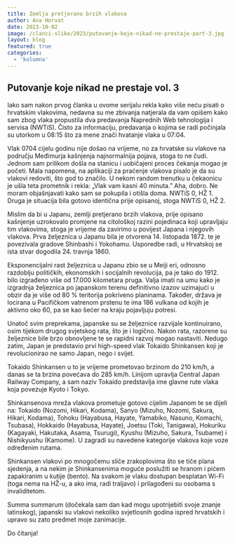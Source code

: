 ```yaml
---
title: Zemlja pretjerano brzih vlakova
author: Ana Horvat
date: 2023-10-02
image: /clanci-slike/2023/putovanje-koje-nikad-ne-prestaje-part-3.jpg
layout: blog
featured: true
categories:
  - 'kolumna'
---
```


## Putovanje koje nikad ne prestaje vol. 3

Iako sam nakon prvog članka u ovome serijalu rekla kako više neću pisati o hrvatskim vlakovima, nedavna su me zbivanja natjerala da vam opišem kako sam zbog vlaka propustila dva predavanja Naprednih Web tehnologija i servisa (NWTiS). Čisto za informaciju, predavanja o kojima se radi počinjala su utorkom u 08:15 što za mene znači hvatanje vlaka u 07:04.

Vlak 0704 cijelu godinu nije došao na vrijeme, no za hrvatske su vlakove na području Međimurja kašnjenja najnormalnija pojava, stoga to ne čudi. Jednom sam prilikom došla na stanicu i uobičajeni proces čekanja mogao je početi. Mala napomena, na aplikaciji za praćenje vlakova pisalo je da su vlakovi redoviti, što god to značilo. U nekom random trenutku u čekaonicu je ušla teta prometnik i rekla: „Vlak vam kasni 40 minuta.” Aha, dobro. Ne moram objašnjavati kako sam se pokupila i otišla doma. NWTiS 0, HŽ 1. Druga je situacija bila gotovo identična prije opisanoj, stoga NWTiS 0, HŽ 2.

Mislim da bi u Japanu, zemlji pretjerano brzih vlakova, prije opisano kašnjenje uzrokovalo promjene na citološkoj razini pojedinaca koji upravljaju tim vlakovima, stoga je vrijeme da zavirimo u povijest Japana i njegovih vlakova. Prva željeznica u Japanu bila je otvorena 14. listopada 1872. te je povezivala gradove Shinbashi i Yokohamu. Usporedbe radi, u Hrvatskoj se ista stvar dogodila 24. travnja 1860.

Eksponencijalni rast željeznica u Japanu zbio se u Meiji eri, odnosno razdoblju političkih, ekonomskih i socijalnih revolucija, pa je tako do 1912. bilo izgrađeno više od 17.000 kilometara pruga. Valja imati na umu kako je izgradnja željeznica po japanskom terenu definitivno izazov uzimajući u obzir da je više od 80 % teritorija pokriveno planinama. Također, država je locirana u Pacifičkom vatrenom prstenu te ima 186 vulkana od kojih je aktivno oko 60, pa se kao šećer na kraju pojavljuju potresi.

Unatoč svim preprekama, japanske su se željeznice razvijale kontinuirano, osim tijekom drugog svjetskog rata, što je i logično. Nakon rata, razorene su željeznice bile brzo obnovljene te se rapidni razvoj mogao nastaviti. Nedugo zatim, Japan je predstavio prvi high-speed vlak Tokaido Shinkansen koji je revolucionirao ne samo Japan, nego i svijet.

Tokaido Shinkansen u to je vrijeme prometovao brzinom do 210 km/h, a danas se ta brzina povećava do 285 km/h. Linijom upravlja Central Japan Railway Company, a sam naziv Tokaido predstavlja ime glavne rute vlaka koja povezuje Kyoto i Tokyo.

Shinkansenova mreža vlakova prometuje gotovo cijelim Japanom te se dijeli na: Tokaido (Nozomi, Hikari, Kodama), Sanyo (Mizuho, Nozomi, Sakura, Hikari, Kodama), Tohoku (Hayabusa, Hayate, Yamabiko, Nasuno, Komachi, Tsubasa), Hokkaido (Hayabusa, Hayate), Joetsu (Toki, Tanigawa), Hokuriku (Kagayaki, Hakutaka, Asama, Tsurugi), Kyushu (Mizuho, Sakura, Tsubame) i Nishikyushu (Kamome). U zagradi su navedene kategorije vlakova koje voze određenim rutama.

Shinkansen vlakovi po mnogočemu sliče zrakoplovima što se tiče plana sjedenja, a na nekim je Shinkansenima moguće poslužiti se hranom i pićem zapakiranim u kutije (bento). Na svakom je vlaku dostupan besplatan Wi-Fi (toga nema na HŽ-u, a ako ima, radi traljavo) i prilagođeni su osobama s invaliditetom.

Summa summarum (dočekala sam dan kad mogu upotrijebiti svoje znanje latinskog), japanski su vlakovi nekoliko svjetlosnih godina ispred hrvatskih i upravo su zato predmet moje zanimacije.

Do čitanja!
